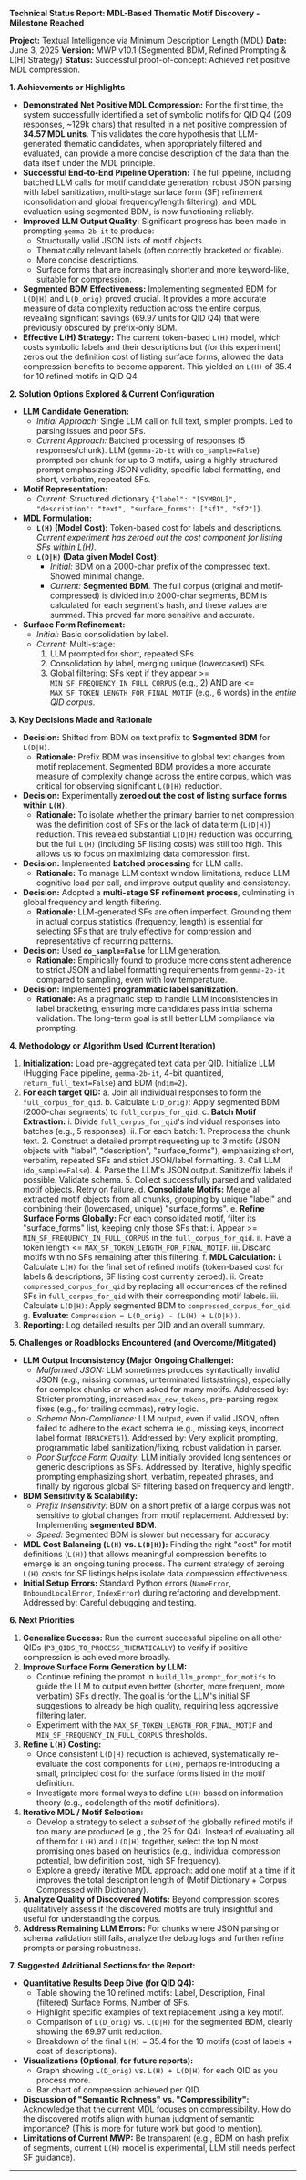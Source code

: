 **Technical Status Report: MDL-Based Thematic Motif Discovery - Milestone Reached**

**Project:** Textual Intelligence via Minimum Description Length (MDL)
**Date:** June 3, 2025
**Version:** MWP v10.1 (Segmented BDM, Refined Prompting & L(H) Strategy)
**Status:** Successful proof-of-concept: Achieved net positive MDL compression.

**1. Achievements or Highlights**

*   **Demonstrated Net Positive MDL Compression:** For the first time, the system successfully identified a set of symbolic motifs for QID Q4 (209 responses, ~129k chars) that resulted in a net positive compression of **34.57 MDL units**. This validates the core hypothesis that LLM-generated thematic candidates, when appropriately filtered and evaluated, can provide a more concise description of the data than the data itself under the MDL principle.
*   **Successful End-to-End Pipeline Operation:** The full pipeline, including batched LLM calls for motif candidate generation, robust JSON parsing with label sanitization, multi-stage surface form (SF) refinement (consolidation and global frequency/length filtering), and MDL evaluation using segmented BDM, is now functioning reliably.
*   **Improved LLM Output Quality:** Significant progress has been made in prompting `gemma-2b-it` to produce:
    *   Structurally valid JSON lists of motif objects.
    *   Thematically relevant labels (often correctly bracketed or fixable).
    *   More concise descriptions.
    *   Surface forms that are increasingly shorter and more keyword-like, suitable for compression.
*   **Segmented BDM Effectiveness:** Implementing segmented BDM for `L(D|H)` and `L(D_orig)` proved crucial. It provides a more accurate measure of data complexity reduction across the entire corpus, revealing significant savings (69.97 units for QID Q4) that were previously obscured by prefix-only BDM.
*   **Effective L(H) Strategy:** The current token-based `L(H)` model, which costs symbolic labels and their descriptions but (for this experiment) zeros out the definition cost of listing surface forms, allowed the data compression benefits to become apparent. This yielded an `L(H)` of 35.4 for 10 refined motifs in QID Q4.

**2. Solution Options Explored & Current Configuration**

*   **LLM Candidate Generation:**
    *   *Initial Approach:* Single LLM call on full text, simpler prompts. Led to parsing issues and poor SFs.
    *   *Current Approach:* Batched processing of responses (5 responses/chunk). LLM (`gemma-2b-it` with `do_sample=False`) prompted per chunk for up to 3 motifs, using a highly structured prompt emphasizing JSON validity, specific label formatting, and short, verbatim, repeated SFs.
*   **Motif Representation:**
    *   *Current:* Structured dictionary `{"label": "[SYMBOL]", "description": "text", "surface_forms": ["sf1", "sf2"]}`.
*   **MDL Formulation:**
    *   **`L(H)` (Model Cost):** Token-based cost for labels and descriptions. *Current experiment has zeroed out the cost component for listing SFs within L(H)*.
    *   **`L(D|H)` (Data given Model Cost):**
        *   *Initial:* BDM on a 2000-char prefix of the compressed text. Showed minimal change.
        *   *Current:* **Segmented BDM**. The full corpus (original and motif-compressed) is divided into 2000-char segments, BDM is calculated for each segment's hash, and these values are summed. This proved far more sensitive and accurate.
*   **Surface Form Refinement:**
    *   *Initial:* Basic consolidation by label.
    *   *Current:* Multi-stage:
        1.  LLM prompted for short, repeated SFs.
        2.  Consolidation by label, merging unique (lowercased) SFs.
        3.  Global filtering: SFs kept if they appear >= `MIN_SF_FREQUENCY_IN_FULL_CORPUS` (e.g., 2) AND are <= `MAX_SF_TOKEN_LENGTH_FOR_FINAL_MOTIF` (e.g., 6 words) in the *entire QID corpus*.

**3. Key Decisions Made and Rationale**

*   **Decision:** Shifted from BDM on text prefix to **Segmented BDM** for `L(D|H)`.
    *   **Rationale:** Prefix BDM was insensitive to global text changes from motif replacement. Segmented BDM provides a more accurate measure of complexity change across the entire corpus, which was critical for observing significant `L(D|H)` reduction.
*   **Decision:** Experimentally **zeroed out the cost of listing surface forms within `L(H)`**.
    *   **Rationale:** To isolate whether the primary barrier to net compression was the definition cost of SFs or the lack of data term (`L(D|H)`) reduction. This revealed substantial `L(D|H)` reduction was occurring, but the full `L(H)` (including SF listing costs) was still too high. This allows us to focus on maximizing data compression first.
*   **Decision:** Implemented **batched processing** for LLM calls.
    *   **Rationale:** To manage LLM context window limitations, reduce LLM cognitive load per call, and improve output quality and consistency.
*   **Decision:** Adopted a **multi-stage SF refinement process**, culminating in global frequency and length filtering.
    *   **Rationale:** LLM-generated SFs are often imperfect. Grounding them in actual corpus statistics (frequency, length) is essential for selecting SFs that are truly effective for compression and representative of recurring patterns.
*   **Decision:** Used **`do_sample=False`** for LLM generation.
    *   **Rationale:** Empirically found to produce more consistent adherence to strict JSON and label formatting requirements from `gemma-2b-it` compared to sampling, even with low temperature.
*   **Decision:** Implemented **programmatic label sanitization**.
    *   **Rationale:** As a pragmatic step to handle LLM inconsistencies in label bracketing, ensuring more candidates pass initial schema validation. The long-term goal is still better LLM compliance via prompting.

**4. Methodology or Algorithm Used (Current Iteration)**

1.  **Initialization:** Load pre-aggregated text data per QID. Initialize LLM (Hugging Face pipeline, `gemma-2b-it`, 4-bit quantized, `return_full_text=False`) and BDM (`ndim=2`).
2.  **For each target QID:**
    a.  Join all individual responses to form the `full_corpus_for_qid`.
    b.  Calculate `L(D_orig)`: Apply segmented BDM (2000-char segments) to `full_corpus_for_qid`.
    c.  **Batch Motif Extraction:**
        i.  Divide `full_corpus_for_qid`'s individual responses into batches (e.g., 5 responses).
        ii. For each batch:
            1.  Preprocess the chunk text.
            2.  Construct a detailed prompt requesting up to 3 motifs (JSON objects with "label", "description", "surface\_forms"), emphasizing short, verbatim, repeated SFs and strict JSON/label formatting.
            3.  Call LLM (`do_sample=False`).
            4.  Parse the LLM's JSON output. Sanitize/fix labels if possible. Validate schema.
            5.  Collect successfully parsed and validated motif objects. Retry on failure.
    d.  **Consolidate Motifs:** Merge all extracted motif objects from all chunks, grouping by unique "label" and combining their (lowercased, unique) "surface\_forms".
    e.  **Refine Surface Forms Globally:** For each consolidated motif, filter its "surface\_forms" list, keeping only those SFs that:
        i.  Appear >= `MIN_SF_FREQUENCY_IN_FULL_CORPUS` in the `full_corpus_for_qid`.
        ii. Have a token length <= `MAX_SF_TOKEN_LENGTH_FOR_FINAL_MOTIF`.
        iii. Discard motifs with no SFs remaining after this filtering.
    f.  **MDL Calculation:**
        i.  Calculate `L(H)` for the final set of refined motifs (token-based cost for labels & descriptions; SF listing cost currently zeroed).
        ii. Create `compressed_corpus_for_qid` by replacing all occurrences of the refined SFs in `full_corpus_for_qid` with their corresponding motif labels.
        iii. Calculate `L(D|H)`: Apply segmented BDM to `compressed_corpus_for_qid`.
    g.  **Evaluate:** `Compression = L(D_orig) - (L(H) + L(D|H))`.
3.  **Reporting:** Log detailed results per QID and an overall summary.

**5. Challenges or Roadblocks Encountered (and Overcome/Mitigated)**

*   **LLM Output Inconsistency (Major Ongoing Challenge):**
    *   *Malformed JSON:* LLM sometimes produces syntactically invalid JSON (e.g., missing commas, unterminated lists/strings), especially for complex chunks or when asked for many motifs. Addressed by: Stricter prompting, increased `max_new_tokens`, pre-parsing regex fixes (e.g., for trailing commas), retry logic.
    *   *Schema Non-Compliance:* LLM output, even if valid JSON, often failed to adhere to the exact schema (e.g., missing keys, incorrect label format `[BRACKETS]`). Addressed by: Very explicit prompting, programmatic label sanitization/fixing, robust validation in parser.
    *   *Poor Surface Form Quality:* LLM initially provided long sentences or generic descriptions as SFs. Addressed by: Iterative, highly specific prompting emphasizing short, verbatim, repeated phrases, and finally by rigorous global SF filtering based on frequency and length.
*   **BDM Sensitivity & Scalability:**
    *   *Prefix Insensitivity:* BDM on a short prefix of a large corpus was not sensitive to global changes from motif replacement. Addressed by: Implementing **segmented BDM**.
    *   *Speed:* Segmented BDM is slower but necessary for accuracy.
*   **MDL Cost Balancing (`L(H)` vs. `L(D|H)`):** Finding the right "cost" for motif definitions (`L(H)`) that allows meaningful compression benefits to emerge is an ongoing tuning process. The current strategy of zeroing `L(H)` costs for SF listings helps isolate data compression effectiveness.
*   **Initial Setup Errors:** Standard Python errors (`NameError`, `UnboundLocalError`, `IndexError`) during refactoring and development. Addressed by: Careful debugging and testing.

**6. Next Priorities**

1.  **Generalize Success:** Run the current successful pipeline on all other QIDs (`P3_QIDS_TO_PROCESS_THEMATICALLY`) to verify if positive compression is achieved more broadly.
2.  **Improve Surface Form Generation by LLM:**
    *   Continue refining the prompt in `build_llm_prompt_for_motifs` to guide the LLM to output even better (shorter, more frequent, more verbatim) SFs directly. The goal is for the LLM's initial SF suggestions to already be high quality, requiring less aggressive filtering later.
    *   Experiment with the `MAX_SF_TOKEN_LENGTH_FOR_FINAL_MOTIF` and `MIN_SF_FREQUENCY_IN_FULL_CORPUS` thresholds.
3.  **Refine `L(H)` Costing:**
    *   Once consistent `L(D|H)` reduction is achieved, systematically re-evaluate the cost components for `L(H)`, perhaps re-introducing a small, principled cost for the surface forms listed in the motif definition.
    *   Investigate more formal ways to define `L(H)` based on information theory (e.g., codelength of the motif definitions).
4.  **Iterative MDL / Motif Selection:**
    *   Develop a strategy to select a *subset* of the globally refined motifs if too many are produced (e.g., the 25 for Q4). Instead of evaluating all of them for `L(H)` and `L(D|H)` together, select the top N most promising ones based on heuristics (e.g., individual compression potential, low definition cost, high SF frequency).
    *   Explore a greedy iterative MDL approach: add one motif at a time if it improves the total description length of (Motif Dictionary + Corpus Compressed with Dictionary).
5.  **Analyze Quality of Discovered Motifs:** Beyond compression scores, qualitatively assess if the discovered motifs are truly insightful and useful for understanding the corpus.
6.  **Address Remaining LLM Errors:** For chunks where JSON parsing or schema validation still fails, analyze the debug logs and further refine prompts or parsing robustness.

**7. Suggested Additional Sections for the Report:**

*   **Quantitative Results Deep Dive (for QID Q4):**
    *   Table showing the 10 refined motifs: Label, Description, Final (filtered) Surface Forms, Number of SFs.
    *   Highlight specific examples of text replacement using a key motif.
    *   Comparison of `L(D_orig)` vs. `L(D|H)` for the segmented BDM, clearly showing the 69.97 unit reduction.
    *   Breakdown of the final `L(H)` = 35.4 for the 10 motifs (cost of labels + cost of descriptions).
*   **Visualizations (Optional, for future reports):**
    *   Graph showing `L(D_orig)` vs. `L(H) + L(D|H)` for each QID as you process more.
    *   Bar chart of compression achieved per QID.
*   **Discussion of "Semantic Richness" vs. "Compressibility":** Acknowledge that the current MDL focuses on compressibility. How do the discovered motifs align with human judgment of semantic importance? (This is more for future work but good to mention).
*   **Limitations of Current MWP:** Be transparent (e.g., BDM on hash prefix of segments, current `L(H)` model is experimental, LLM still needs perfect SF guidance).

---
